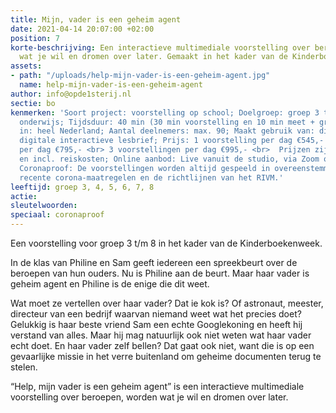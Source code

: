 ```yaml
---
title: Mijn, vader is een geheim agent
date: 2021-04-14 20:07:00 +02:00
position: 7
korte-beschrijving: Een interactieve multimediale voorstelling over beroepen, worden
  wat je wil en dromen over later. Gemaakt in het kader van de Kinderboekenweek.
assets:
- path: "/uploads/help-mijn-vader-is-een-geheim-agent.jpg"
  name: help-mijn-vader-is-een-geheim-agent
author: info@opde1sterij.nl
sectie: bo
kenmerken: 'Soort project: voorstelling op school; Doelgroep: groep 3 t/m 8 ook speciaal
  onderwijs; Tijdsduur: 40 min (30 min voorstelling en 10 min meet + greet); Aangeboden
  in: heel Nederland; Aantal deelnemers: max. 90; Maakt gebruik van: digibord; Lesmateriaal:
  digitale interactieve lesbrief; Prijs: 1 voorstelling per dag €545,- <br> 2 voorstellingen
  per dag €795,- <br> 3 voorstellingen per dag €995,- <br>  Prijzen zijn excl. btw
  en incl. reiskosten; Online aanbod: Live vanuit de studio, via Zoom of Teams. ;
  Coronaproof: De voorstellingen worden altijd gespeeld in overeenstemming met de
  recente corona-maatregelen en de richtlijnen van het RIVM.'
leeftijd: groep 3, 4, 5, 6, 7, 8
actie: 
sleutelwoorden: 
speciaal: coronaproof
---
```


Een voorstelling voor groep 3 t/m 8 in het kader van de Kinderboekenweek.

In de klas van Philine en Sam geeft iedereen een spreekbeurt over de beroepen van hun ouders. Nu is Philine aan de beurt. Maar haar vader is geheim agent en Philine is de enige die dit weet. 

Wat moet ze vertellen over haar vader? Dat ie kok is? Of astronaut, meester, directeur van een bedrijf waarvan niemand weet wat het precies doet? Gelukkig is haar beste vriend Sam een echte Googlekoning en heeft hij verstand van alles. Maar hij mag natuurlijk ook niet weten wat haar vader echt doet. En haar vader zelf bellen? Dat gaat ook niet, want die is op een gevaarlijke missie in het verre buitenland om geheime documenten terug te stelen.

“Help, mijn vader is een geheim agent” is een interactieve multimediale voorstelling over beroepen, worden wat je wil en dromen over later.
